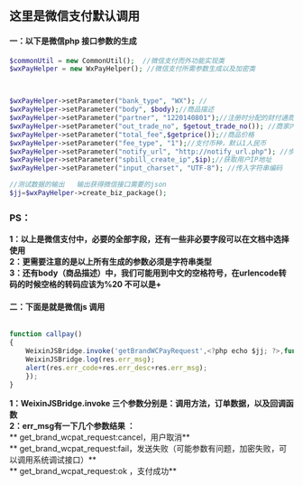 ﻿## 这里是微信支付默认调用

#### 一：以下是微信php 接口参数的生成
```php
$commonUtil = new CommonUtil();  //微信支付而外功能实现类
$wxPayHelper = new WxPayHelper(); //微信支付所需参数生成以及加密类



$wxPayHelper->setParameter("bank_type", "WX"); //
$wxPayHelper->setParameter("body", $body);//商品描述
$wxPayHelper->setParameter("partner", "1220140801");//注册时分配的财付通商号
$wxPayHelper->setParameter("out_trade_no", $getout_trade_no()); //商家内部的订单号
$wxPayHelper->setParameter("total_fee",$getprice());//商品价格
$wxPayHelper->setParameter("fee_type", "1");//支付币种，默认1人民币
$wxPayHelper->setParameter("notify_url", "http://notify_url.php"); //步返回通知页面
$wxPayHelper->setParameter("spbill_create_ip",$ip);//获取用户IP地址
$wxPayHelper->setParameter("input_charset", "UTF-8"); //传入字符串编码

//测试数据的输出   输出获得微信接口需要的json
$jj=$wxPayHelper->create_biz_package();


```
### PS：
**1：以上是微信支付中，必要的全部字段，还有一些非必要字段可以在文档中选择使用**  
**2：更需要注意的是以上所有生成的参数必须是字符串类型**  
**3：还有body（商品描述）中，我们可能用到中文的空格符号，在urlencode转码的时候空格的转码应该为%20 不可以是+**   

    
#### 二：下面是就是微信js 调用

```js

function callpay()
{
	WeixinJSBridge.invoke('getBrandWCPayRequest',<?php echo $jj; ?>,function(res){
	WeixinJSBridge.log(res.err_msg);
	alert(res.err_code+res.err_desc+res.err_msg);
	});
}

```
**1：WeixinJSBridge.invoke 三个参数分别是：调用方法，订单数据，以及回调函数**  
**2：err_msg有一下几个参数结果 ：**  
**      get_brand_wcpat_request:cancel，用户取消**  
**      get_brand_wcpat_request:fail，发送失败（可能参数有问题，加密失败，可以调用系统调试接口）**  
**      get_brand_wcpat_request:ok ，支付成功**


<!-- main -->
<div class="main" id="main">
<div class="main-inner">
    <div class="main-page markdown-body" id="main-page"></div>
</div>
<!-- 多说评论框 start -->
<div class="ds-thread" data-thread-key="请将此处替换成文章在你的站点中的ID" data-title="微信js 调用" data-url="http://meizhuo.github.io/blog/?team/huangzhenlian/wechatpay/indexjs.md"></div>
<!-- 多说评论框 end -->
<!-- 多说公共JS代码 start (一个网页只需插入一次) -->
<script type="text/javascript">
var duoshuoQuery = {
    short_name: "jayin"
};
(function() {
    var ds = document.createElement('script');
    ds.type = 'text/javascript';
    ds.async = true;
    ds.src = (document.location.protocol == 'https:' ? 'https:' : 'http:') + '//static.duoshuo.com/embed.js';
    ds.charset = 'UTF-8';
    (document.getElementsByTagName('head')[0] || document.getElementsByTagName('body')[0]).appendChild(ds);
})();
</script>
<!-- 多说公共JS代码 end -->
</div>









